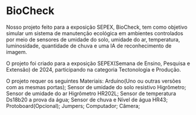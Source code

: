 # BioCheck
Nosso projeto feito para a exposição SEPEX, BioCheck, tem como objetivo simular um sistema de manutenção ecológica em ambientes controlados por meio de sensores de umidade do solo, umidade do ar, temperatura, luminosidade, quantidade de chuva e uma IA de reconhecimento de imagem.

O projeto foi criado para a exposição SEPEX(Semana de Ensino, Pesquisa e Extensão) de 2024, participando na categoria Tectonologia e Produção.

O projeto requer os seguintes Materiais:
    Arduíno(Uno ou outras versões com as mesmas portas);
    Sensor de umidade do solo resistivo Higrômetro;
    Sensor de umidade do ar Higrômetro HR202L;
    Sensor de temperatura Ds18b20 a prova da água;
    Sensor de chuva e Nível de água HR43;
    Protoboard(Opcional);
    Jumpers;
    Computador;
    Câmera;
